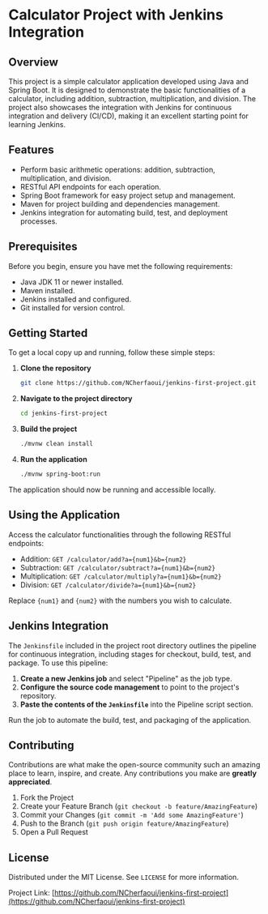 # Calculator Project with Jenkins Integration

## Overview
This project is a simple calculator application developed using Java and Spring Boot. It is designed to demonstrate the basic functionalities of a calculator, including addition, subtraction, multiplication, and division. The project also showcases the integration with Jenkins for continuous integration and delivery (CI/CD), making it an excellent starting point for learning Jenkins.

## Features
- Perform basic arithmetic operations: addition, subtraction, multiplication, and division.
- RESTful API endpoints for each operation.
- Spring Boot framework for easy project setup and management.
- Maven for project building and dependencies management.
- Jenkins integration for automating build, test, and deployment processes.

## Prerequisites
Before you begin, ensure you have met the following requirements:
- Java JDK 11 or newer installed.
- Maven installed.
- Jenkins installed and configured.
- Git installed for version control.

## Getting Started
To get a local copy up and running, follow these simple steps:

1. **Clone the repository**
   ```sh
   git clone https://github.com/NCherfaoui/jenkins-first-project.git
   ```

2. **Navigate to the project directory**
   ```sh
   cd jenkins-first-project
   ```

3. **Build the project**
   ```sh
   ./mvnw clean install
   ```

4. **Run the application**
   ```sh
   ./mvnw spring-boot:run
   ```

The application should now be running and accessible locally.

## Using the Application
Access the calculator functionalities through the following RESTful endpoints:

- Addition: `GET /calculator/add?a={num1}&b={num2}`
- Subtraction: `GET /calculator/subtract?a={num1}&b={num2}`
- Multiplication: `GET /calculator/multiply?a={num1}&b={num2}`
- Division: `GET /calculator/divide?a={num1}&b={num2}`

Replace `{num1}` and `{num2}` with the numbers you wish to calculate.

## Jenkins Integration
The `Jenkinsfile` included in the project root directory outlines the pipeline for continuous integration, including stages for checkout, build, test, and package. To use this pipeline:

1. **Create a new Jenkins job** and select "Pipeline" as the job type.
2. **Configure the source code management** to point to the project's repository.
3. **Paste the contents of the `Jenkinsfile`** into the Pipeline script section.

Run the job to automate the build, test, and packaging of the application.

## Contributing
Contributions are what make the open-source community such an amazing place to learn, inspire, and create. Any contributions you make are **greatly appreciated**.

1. Fork the Project
2. Create your Feature Branch (`git checkout -b feature/AmazingFeature`)
3. Commit your Changes (`git commit -m 'Add some AmazingFeature'`)
4. Push to the Branch (`git push origin feature/AmazingFeature`)
5. Open a Pull Request

## License
Distributed under the MIT License. See `LICENSE` for more information.




Project Link: [https://github.com/NCherfaoui/jenkins-first-project](https://github.com/NCherfaoui/jenkins-first-project)
